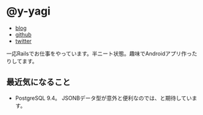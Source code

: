 # @y-yagi

- [blog](http://y-yagi.tumblr.com/)
- [github](https://github.com/y-yagi)
- [twitter](https://twitter.com/y_yagi)

一応Railsでお仕事をやっています。半ニート状態。趣味でAndroidアプリ作ったりしてます。


## 最近気になること

* PostgreSQL 9.4。 JSONBデータ型が意外と便利なのでは、と期待しています。
